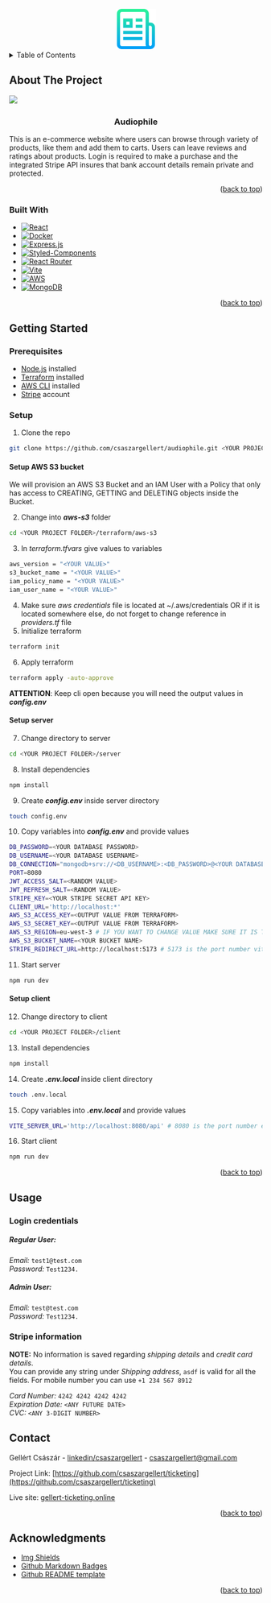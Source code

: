 <a name="readme-top"></a>

<div align="center">
  <a href="https://github.com/csaszargellert/ticketing">
    <img src="images/logo.png" alt="Logo" width="80" height="80">
  </a>
  
</div>

<!-- TABLE OF CONTENTS -->
<details>
  <summary>Table of Contents</summary>
  <ol>
    <li>
      <a href="#about-the-project">About The Project</a>
      <ul>
        <li><a href="#built-with">Built With</a></li>
      </ul>
    </li>
    <li>
      <a href="#getting-started">Getting Started</a>
      <ul>
        <li><a href="#prerequisites">Prerequisites</a></li>
        <li><a href="#setup">Setup</a></li>
      </ul>
    </li>
    <li><a href="#usage">Usage</a></li>
    <li><a href="#contact">Contact</a></li>
    <li><a href="#acknowledgments">Acknowledgments</a></li>
  </ol>
</details>



<!-- ABOUT THE PROJECT -->
## About The Project

<a href="https://audiophile-frontendmentor.xyz"><img src="images/main-page.png"/></a>
<div aling="center">
  <h3 align="center">Audiophile</h3>
  
  <p>
    This is an e-commerce website where users can browse through variety of products, like them and add them to carts. Users can leave reviews and ratings about products. Login is required to make a purchase and the integrated Stripe API insures that bank account details remain private and protected.
  </p>
</div>

<p align="right">(<a href="#readme-top">back to top</a>)</p>



### Built With

* [![React][React.js]][React-url]
* [![Docker][Docker.com]][Docker-url]
* [![Express.js][Express.js]][Express-url]
* [![Styled-Components][Styled-components]][Styled-Components-url]
* [![React Router][React-Router]][React-Router-url]
* [![Vite][Vite]][Vite-url]
* [![AWS][AWS]][AWS-url]
* [![MongoDB][Mongo]][Mongo-url]

<p align="right">(<a href="#readme-top">back to top</a>)</p>



<!-- GETTING STARTED -->
## Getting Started
### Prerequisites

* [Node.js](https://nodejs.org/en) installed
* [Terraform](https://www.terraform.io/) installed
* [AWS CLI](https://docs.aws.amazon.com/cli/latest/userguide/cli-chap-welcome.html) installed
* [Stripe](https://stripe.com/) account

### Setup

1. Clone the repo
 ```sh
 git clone https://github.com/csaszargellert/audiophile.git <YOUR PROJECT FOLDER>
 ```
#### Setup AWS S3 bucket

We will provision an AWS S3 Bucket and an IAM User with a Policy that only has access to CREATING, GETTING and DELETING objects inside the Bucket.

2. Change into ***aws-s3*** folder
 ```sh
 cd <YOUR PROJECT FOLDER>/terraform/aws-s3
 ```
3. In *terraform.tfvars* give values to variables
 ```sh
 aws_version = "<YOUR VALUE>"
 s3_bucket_name = "<YOUR VALUE>"
 iam_policy_name = "<YOUR VALUE>"
 iam_user_name = "<YOUR VALUE>"
 ```
4. Make sure *aws credentials* file is located at ~/.aws/credentials OR if it is located somewhere else, do not forget to change reference in *providers.tf* file
5. Initialize terraform
 ```sh
 terraform init
 ```
6. Apply terraform 
 ```sh
 terraform apply -auto-approve
 ```
   **ATTENTION**: Keep cli open because you will need the output values in ***config.env***
#### Setup server
7. Change directory to server
 ```sh
 cd <YOUR PROJECT FOLDER>/server
 ```
8. Install dependencies
  ```sh
  npm install
  ```
9. Create ***config.env*** inside server directory
 ```sh
 touch config.env
 ```
10. Copy variables into ***config.env*** and provide values
   ```sh
   DB_PASSWORD=<YOUR DATABASE PASSWORD>
   DB_USERNAME=<YOUR DATABASE USERNAME>
   DB_CONNECTION="mongodb+srv://<DB_USERNAME>:<DB_PASSWORD>@<YOUR DATABASE CLUSTER>/<YOUR DATABASE COLLECTION>?retryWrites=true&w=majority"
   PORT=8080
   JWT_ACCESS_SALT=<RANDOM VALUE>
   JWT_REFRESH_SALT=<RANDOM VALUE>
   STRIPE_KEY=<YOUR STRIPE SECRET API KEY>
   CLIENT_URL='http://localhost:*'
   AWS_S3_ACCESS_KEY=<OUTPUT VALUE FROM TERRAFORM>
   AWS_S3_SECRET_KEY=<OUTPUT VALUE FROM TERRAFORM>
   AWS_S3_REGION=eu-west-3 # IF YOU WANT TO CHANGE VALUE MAKE SURE IT IS THE SAME AS "aws_version" IN variables.tf
   AWS_S3_BUCKET_NAME=<YOUR BUCKET NAME>
   STRIPE_REDIRECT_URL=http://localhost:5173 # 5173 is the port number vite is running on
   ```
11. Start server
  ```sh
  npm run dev
  ```
#### Setup client
12. Change directory to client
   ```sh
   cd <YOUR PROJECT FOLDER>/client
   ```
13. Install dependencies
  ```sh
  npm install
  ```
14. Create ***.env.local*** inside client directory
   ```sh
   touch .env.local
   ```
15. Copy variables into ***.env.local*** and provide values
   ```sh
   VITE_SERVER_URL='http://localhost:8080/api' # 8080 is the port number express is running on
   ```
16. Start client
  ```sh
  npm run dev
  ```


<p align="right">(<a href="#readme-top">back to top</a>)</p>

<!-- USAGE -->
## Usage

### Login credentials
##### Regular User:
*Email:* ```test1@test.com``` <br />
*Password:* ```Test1234.```
##### Admin User:
*Email:* ```test@test.com``` <br />
*Password:* ```Test1234.```

### Stripe information

**NOTE:** No information is saved regarding *shipping details* and *credit card details*.
<br />
You can provide any string under *Shipping address*, ```asdf``` is valid for all the fields. For mobile number you can use ```+1 234 567 8912```

*Card Number:* ```4242 4242 4242 4242```
<br />
*Expiration Date:* ```<ANY FUTURE DATE>```
<br />
*CVC:* ```<ANY 3-DIGIT NUMBER>```
 
<!-- CONTACT -->
## Contact

Gellért Császár - [linkedin/csaszargellert](https://www.linkedin.com/in/gellert-csaszar/) - csaszargellert@gmail.com

Project Link: [https://github.com/csaszargellert/ticketing](https://github.com/csaszargellert/ticketing)

Live site: [gellert-ticketing.online](https://www.gellert-ticketing.online/)

<p align="right">(<a href="#readme-top">back to top</a>)</p>

<!-- ACKNOWLEDGMENTS -->
## Acknowledgments

* [Img Shields](https://shields.io)
* [Github Markdown Badges](https://github.com/Ileriayo/markdown-badges)
* [Github README template](https://github.com/othneildrew/Best-README-Template)

<p align="right">(<a href="#readme-top">back to top</a>)</p>



<!-- MARKDOWN LINKS & IMAGES -->
<!-- https://www.markdownguide.org/basic-syntax/#reference-style-links -->
[linkedin-shield]: https://img.shields.io/badge/-LinkedIn-black.svg?style=for-the-badge&logo=linkedin&colorB=555
[linkedin-url]: https://linkedin.com/in/csaszargellert
[product-screenshot]: images/screenshot.png
[React.js]: https://img.shields.io/badge/React-20232A?style=for-the-badge&logo=react&logoColor=61DAFB
[React-url]: https://reactjs.org/
[Docker.com]: https://img.shields.io/badge/docker-%230db7ed.svg?style=for-the-badge&logo=docker&logoColor=white
[Docker-url]: https://www.docker.com/
[Express.js]: https://img.shields.io/badge/express.js-%23404d59.svg?style=for-the-badge&logo=express&logoColor=%2361DAFB
[Express-url]: https://expressjs.com/
[product-screenshot]: images/main-page.png
[Styled-Components]: https://img.shields.io/badge/styled--components-DB7093?style=for-the-badge&logo=styled-components&logoColor=white
[Styled-Components-url]: https://styled-components.com/
[React-Router]: https://img.shields.io/badge/React_Router-CA4245?style=for-the-badge&logo=react-router&logoColor=white
[React-Router-url]: https://reactrouter.com/en/main
[Vite]: https://img.shields.io/badge/vite-%23646CFF.svg?style=for-the-badge&logo=vite&logoColor=white
[Vite-url]: https://vitejs.dev/
[AWS]: https://img.shields.io/badge/AWS-%23FF9900.svg?style=for-the-badge&logo=amazon-aws&logoColor=white
[AWS-url]: https://docs.aws.amazon.com/
[Mongo]: https://img.shields.io/badge/MongoDB-%234ea94b.svg?style=for-the-badge&logo=mongodb&logoColor=white
[Mongo-url]: https://www.mongodb.com/
